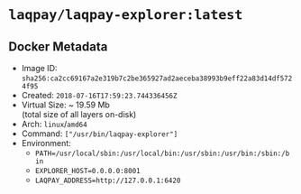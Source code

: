 # `laqpay/laqpay-explorer:latest`

## Docker Metadata
- Image ID: `sha256:ca2cc69167a2e319b7c2be365927ad2aeceba38993b9eff22a83d14df5724f95`
- Created: `2018-07-16T17:59:23.744336456Z`
- Virtual Size: ~ 19.59 Mb  
  (total size of all layers on-disk)
- Arch: `linux`/`amd64`
- Command: `["/usr/bin/laqpay-explorer"]`
- Environment:
  - `PATH=/usr/local/sbin:/usr/local/bin:/usr/sbin:/usr/bin:/sbin:/bin`
  - `EXPLORER_HOST=0.0.0.0:8001`
  - `LAQPAY_ADDRESS=http://127.0.0.1:6420`
